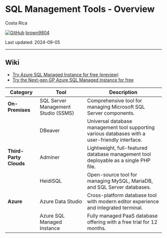 # SQL Management Tools - Overview 

Costa Rica

[![GitHub](https://img.shields.io/badge/--181717?logo=github&logoColor=ffffff)](https://github.com/)
[brown9804](https://github.com/brown9804)

Last updated: 2024-09-05

----------

## Wiki 

- [Try Azure SQL Managed Instance for free (preview)](https://learn.microsoft.com/en-us/azure/azure-sql/managed-instance/free-offer?view=azuresql)
- [Try the Next-gen GP Azure SQL Managed Instance for free](https://techcommunity.microsoft.com/t5/azure-sql-blog/try-the-next-gen-gp-azure-sql-managed-instance-for-free/ba-p/4136933)

| **Category**           | **Tool**                         | **Description**                                                                                   |
|------------------------|----------------------------------|---------------------------------------------------------------------------------------------------|
| **On-Premises**        | SQL Server Management Studio (SSMS) | Comprehensive tool for managing Microsoft SQL Server components.                                  |
|                        | DBeaver                          | Universal database management tool supporting various databases with a user-friendly interface.   |
| **Third-Party Clouds** | Adminer                          | Lightweight, full-featured database management tool deployable as a single PHP file.              |
|                        | HeidiSQL                         | Open-source tool for managing MySQL, MariaDB, and SQL Server databases.                           |
| **Azure**              | Azure Data Studio                | Cross-platform database tool with modern editor experience and integrated terminal.               |
|                        | Azure SQL Managed Instance       | Fully managed PaaS database offering with a free trial for 12 months.                             |
